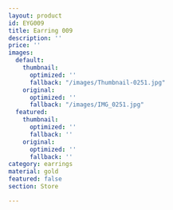 ```yaml
---
layout: product
id: EYG009
title: Earring 009
description: ''
price: ''
images:
  default:
    thumbnail:
      optimized: ''
      fallback: "/images/Thumbnail-0251.jpg"
    original:
      optimized: ''
      fallback: "/images/IMG_0251.jpg"
  featured:
    thumbnail:
      optimized: ''
      fallback: ''
    original:
      optimized: ''
      fallback: ''
category: earrings
material: gold
featured: false
section: Store

---
```

